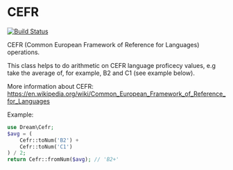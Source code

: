 # CEFR
[![Build Status](https://travis-ci.org/dream-group/cefr.svg?branch=master)](https://travis-ci.org/dream-group/cefr)

CEFR (Common European Framework of Reference for Languages) operations.

This class helps to do arithmetic on CEFR language proficecy values, e.g take the average of, for example, B2 and C1 (see example below).

More information about CEFR:
https://en.wikipedia.org/wiki/Common_European_Framework_of_Reference_for_Languages

Example:

```php
use Dream\Cefr;
$avg = (
	Cefr::toNum('B2') +
	Cefr::toNum('C1')
) / 2;
return Cefr::fromNum($avg); // 'B2+' 
```

